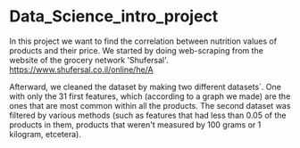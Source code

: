 # Data_Science_intro_project
In this project we want to find the correlation between nutrition values of products and their price.
We started by doing web-scraping from the website of the grocery network 'Shufersal'. https://www.shufersal.co.il/online/he/A

Afterward, we cleaned the dataset by making two different datasets`. One with only the 31 first features, which (according to a graph we made) are the ones that are most common within all the products. The second dataset was filtered by various methods (such as features that had less than 0.05 of the products in them, products that weren't measured by 100 grams or 1 kilogram, etcetera).
